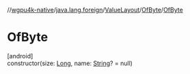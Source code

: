 //[wgpu4k-native](../../../../index.md)/[java.lang.foreign](../../index.md)/[ValueLayout](../index.md)/[OfByte](index.md)/[OfByte](-of-byte.md)

# OfByte

[android]\
constructor(size: [Long](https://kotlinlang.org/api/core/kotlin-stdlib/kotlin/-long/index.html), name: [String](https://kotlinlang.org/api/core/kotlin-stdlib/kotlin/-string/index.html)? = null)